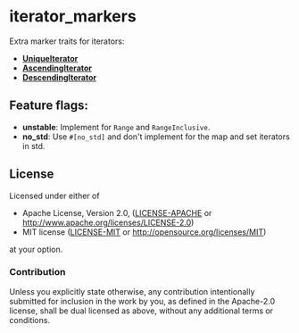 # iterator_markers
Extra marker traits for iterators:

* **[UniqueIterator](http://tormol.github.io/rustdoc/iterator_markers/trait.UniqueIterator.html)**
* **[AscendingIterator](http://tormol.github.io/rustdoc/iterator_markers/trait.AscendingIterator.html)**
* **[DescendingIterator](http://tormol.github.io/rustdoc/iterator_markers/trait.DescendingIterator.html)**

## Feature flags:
* **unstable**: Implement for `Range` and `RangeInclusive`.
* **no_std**: Use `#[no_std]` and don't implement for the map and set iterators in std.

## License

Licensed under either of

 * Apache License, Version 2.0, ([LICENSE-APACHE](LICENSE-APACHE) or http://www.apache.org/licenses/LICENSE-2.0)
 * MIT license ([LICENSE-MIT](LICENSE-MIT) or http://opensource.org/licenses/MIT)

at your option.

### Contribution

Unless you explicitly state otherwise, any contribution intentionally
submitted for inclusion in the work by you, as defined in the Apache-2.0
license, shall be dual licensed as above, without any additional terms or
conditions.
